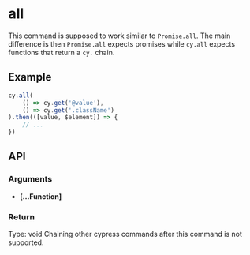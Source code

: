# all

This command is supposed to work similar to `Promise.all`.
The main difference is then `Promise.all` expects promises while `cy.all`
expects functions that return a `cy.` chain.

## Example

```js
cy.all(
    () => cy.get('@value'),
    () => cy.get('.className')
).then(([value, $element]) => {
    // ...
})
```

## API

### Arguments

* **[...Function]**

### Return

Type: void
Chaining other cypress commands after this command is not supported.
